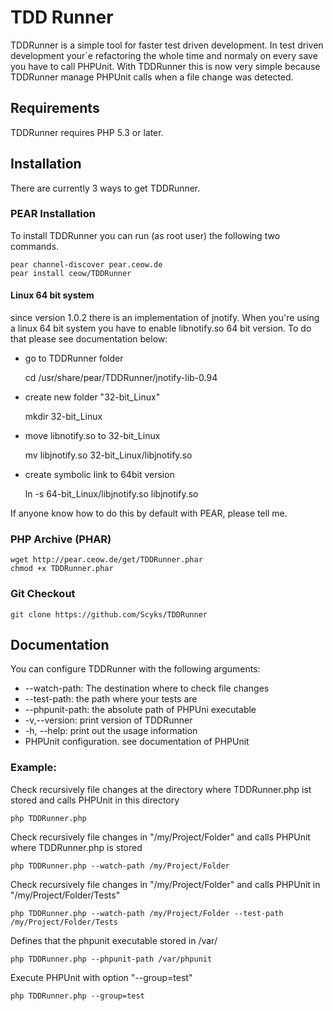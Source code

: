 # TDD Runner

TDDRunner is a simple tool for faster test driven development. In test driven development your`e
refactoring the whole time and normaly on every save you have to call PHPUnit.
With TDDRunner this is now very simple because TDDRunner manage PHPUnit calls when a file change
was detected.

## Requirements

TDDRunner requires PHP 5.3 or later.

## Installation

There are currently 3 ways to get TDDRunner.

### PEAR Installation

To install TDDRunner you can run (as root user) the following two commands.

    pear channel-discover pear.ceow.de
    pear install ceow/TDDRunner

#### Linux 64 bit system

since version 1.0.2 there is an implementation of jnotify. When you're using a linux 64 bit system
you have to enable libnotify.so 64 bit version. To do that please see documentation below:

- go to TDDRunner folder

    cd /usr/share/pear/TDDRunner/jnotify-lib-0.94

- create new folder "32-bit_Linux"

    mkdir 32-bit_Linux

- move libnotify.so to 32-bit_Linux

    mv libjnotify.so 32-bit_Linux/libjnotify.so

- create symbolic link to 64bit version

    ln -s 64-bit_Linux/libjnotify.so libjnotify.so

If anyone know how to do this by default with PEAR, please tell me.

### PHP Archive (PHAR)

    wget http://pear.ceow.de/get/TDDRunner.phar
    chmod +x TDDRunner.phar

### Git Checkout

    git clone https://github.com/Scyks/TDDRunner

## Documentation

You can configure TDDRunner with the following arguments:

 * --watch-path: The destination where to check file changes
 * --test-path: the path where your tests are
 * --phpunit-path: the absolute path of PHPUni executable
 * -v,--version: print version of TDDRunner
 * -h, --help: print out the usage information
 * PHPUnit configuration. see documentation of PHPUnit

### Example:

Check recursively file changes at the directory where TDDRunner.php ist stored and calls PHPUnit in this directory

    php TDDRunner.php

Check recursively file changes in "/my/Project/Folder" and calls PHPUnit where TDDRunner.php is stored

    php TDDRunner.php --watch-path /my/Project/Folder

Check recursively file changes in "/my/Project/Folder" and calls PHPUnit in "/my/Project/Folder/Tests"

    php TDDRunner.php --watch-path /my/Project/Folder --test-path /my/Project/Folder/Tests

Defines that the phpunit executable stored in /var/

    php TDDRunner.php --phpunit-path /var/phpunit

Execute PHPUnit with option "--group=test"

    php TDDRunner.php --group=test
